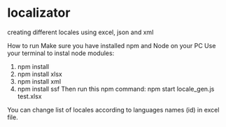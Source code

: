 # localizator
creating different locales using excel, json and xml


How to run
Make sure you have installed npm and Node on your PC
Use your terminal to instal node modules:
1. npm install
2. npm install xlsx
3. npm install xml
4. npm install ssf
Then run this npm command:
npm start locale_gen.js test.xlsx

You can change list of locales according to languages names (id) in excel file.

